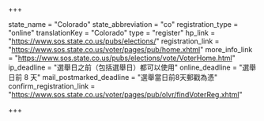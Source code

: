 +++

state_name = "Colorado"
state_abbreviation = "co"
registration_type = "online"
translationKey = "Colorado"
type = "register"
hp_link = "https://www.sos.state.co.us/pubs/elections/"
registration_link = "https://www.sos.state.co.us/voter/pages/pub/home.xhtml"
more_info_link = "https://www.sos.state.co.us/pubs/elections/vote/VoterHome.html"
ip_deadline = "選舉日之前（包括選舉日）都可以使用"
online_deadline = "選舉日前 8 天"
mail_postmarked_deadline = "選舉當日前8天郵戳為憑"
confirm_registration_link = "https://www.sos.state.co.us/voter/pages/pub/olvr/findVoterReg.xhtml"

+++
